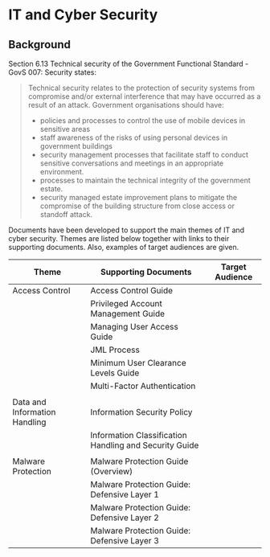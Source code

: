 # IT and Cyber Security

## Background


Section 6.13 Technical security of the Government Functional Standard - GovS 007: Security states:

> Technical security relates to the protection of security systems from compromise and/or external interference that may have occurred as a result of an attack. Government organisations should have:
> - policies and processes to control the use of mobile devices in sensitive areas
> - staff awareness of the risks of using personal devices in government buildings
> - security management processes that facilitate staff to conduct sensitive conversations and meetings in an appropriate environment.
> - processes to maintain the technical integrity of the government estate.
> - security managed estate improvement plans to mitigate the compromise of the building structure from close access or standoff attack.

Documents have been developed to support the main themes of IT and cyber security. Themes are listed below together with links to their supporting documents. Also, examples of target audiences are given.

| Theme | Supporting Documents | Target Audience |
| --- | --- | --- |
| Access Control | Access Control Guide | |
| | Privileged Account Management Guide | |
| | Managing User Access Guide | |
| | JML Process | |
| | Minimum User Clearance Levels Guide | |
| | Multi-Factor Authentication | |
| | | |
| Data and Information Handling | Information Security Policy | |
| | Information Classification Handling and Security Guide | |
| | | |
| Malware Protection | Malware Protection Guide (Overview) | |
| | Malware Protection Guide: Defensive Layer 1 | |
| | Malware Protection Guide: Defensive Layer 2 | |
| | Malware Protection Guide: Defensive Layer 3 | |
